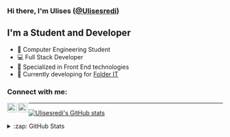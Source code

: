 ### Hi there, I'm Ulises ([@Ulisesredi](https://www.linkedin.com/in/ulises-redi-377a52206/))

## I'm a Student and Developer

- 📘 Computer Engineering Student
- 💻 Full Stack Developer
- 👾 Specialized in Front End technologies
- 🔨 Currently developing for [Folder IT](https://www.linkedin.com/company/folderit/)

### Connect with me:

[<img align="left" alt="@Ulisesredi | LinkedIn" width="22px" src="https://cdn.jsdelivr.net/npm/simple-icons@v3/icons/linkedin.svg" />](https://www.linkedin.com/in/ulises-redi-377a52206/)
[<img align="left" alt="@Ulisesredi | Instagram" width="22px" src="https://cdn.jsdelivr.net/npm/simple-icons@v3/icons/instagram.svg" />](https://www.instagram.com/ulisesredi_/)

---

[![Ulisesredi's GitHub stats](https://github-readme-stats.vercel.app/api?username=Ulisesredi)](https://github.com/Ulisesredi/github-readme-stats)

<details>
  <summary>:zap: GitHub Stats</summary>

[![Ulisesredi's GitHub stats](https://github-readme-stats.vercel.app/api?username=Ulisesredi)](https://github.com/Ulisesredi/github-readme-stats)

</details>
